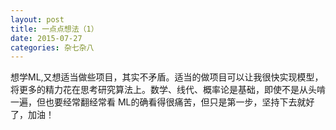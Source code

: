 ```yaml
---
layout: post
title: 一点点想法（1）
date: 2015-07-27
categories: 杂七杂八
---
```


想学ML,又想适当做些项目，其实不矛盾。适当的做项目可以让我很快实现模型，将更多的精力花在思考研究算法上。数学、线代、概率论是基础，即使不是从头啃一遍，但也要经常翻经常看
ML的确看得很痛苦，但只是第一步，坚持下去就好了，加油！
